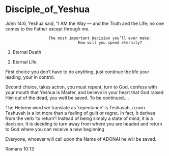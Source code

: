 # Disciple_of_Yeshua
John 14:6, Yeshua said, “I AM the Way — and the Truth and the Life; no one comes to the Father except through me. 
                  
                       The most important Decision you’ll ever make!
                                    How will you spend eternity?               

1. Eternal Death

2. Eternal Life

First choice you don’t have to do anything, just continue the life your leading, your in control.

Second choice, takes action, you must repent, turn to God, confess with your mouth that Yeshua is Master, and believe in your heart that God raised Him out of the dead, you well be saved. To be continued....


The Hebrew word we translate as ‘repentance’ is Teshuvah, תשובה
Teshuvah is a lot more than a feeling of guilt or regret. In fact, it derives from the verb ‘to return’! Instead of being simply a state of mind, it is a decision. It is deciding to turn away from where you are headed and return to God where you can receive a new beginning

Everyone, whoever will call upon the Name of ADONAI he will be saved.

Romans 10:13
